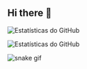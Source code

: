 ## Hi there 👋

<!--
**NicholasSC08/NicholasSC08** is a ✨ _special_ ✨ repository because its `README.md` (this file) appears on your GitHub profile.

Here are some ideas to get you started:

- 🔭 I’m currently working on ...
- 🌱 I’m currently learning ...
- 👯 I’m looking to collaborate on ...
- 🤔 I’m looking for help with ...
- 💬 Ask me about ...
- 📫 How to reach me: ...
- 😄 Pronouns: ...
- ⚡ Fun fact: ...
-->

![Estatísticas do GitHub](https://github-readme-stats.vercel.app/api?username=nicholas-sc-08&show_icons=true&theme=dark)

![Estatísticas do GitHub](https://github-readme-stats.vercel.app/api/top-langs/?username=nicholas-sc-08&layout=pie&langs_count=16&theme=dark)

![snake gif](https://github.com/nicholas-sc-08/NicholasSC08/blob/output/github-contribution-grid-snake.svg)
